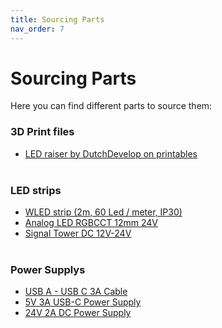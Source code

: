 ```yaml
---
title: Sourcing Parts
nav_order: 7
---
```


# Sourcing Parts

Here you can find different parts to source them:

### 3D Print files
* [LED raiser by DutchDevelop on printables](https://www.printables.com/model/410250-the-best-bambulab-glass-top-led-raiser-mod)
<br><br>

### LED strips
* [WLED strip (2m, 60 Led / meter, IP30)](https://aliexpress.com/item/1005004289391906.html)
* [Analog LED RGBCCT 12mm 24V](https://aliexpress.com/item/32903257649.html)
* [Signal Tower DC 12V-24V](https://aliexpress.com/item/4000282316360.html)
<br><br>

### Power Supplys
* [USB A - USB C  3A Cable](https://aliexpress.com/item/1005006028780625.html)
* [5V 3A USB-C Power Supply](https://aliexpress.com/item/1005001764617830.html)
* [24V 2A DC Power Supply](https://aliexpress.com/item/4000433119623.html)